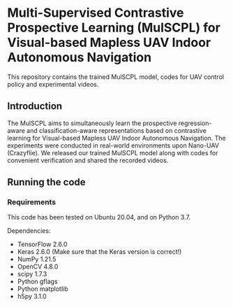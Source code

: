 # Multi-Supervised Contrastive Prospective Learning (MulSCPL) for Visual-based Mapless UAV Indoor Autonomous Navigation
This repository contains the trained MulSCPL model, codes for UAV control policy and experimental videos.

## Introduction
The MulSCPL aims to simultaneously learn the prospective regression-aware and classification-aware representations based on contrastive learning for Visual-based Mapless UAV Indoor Autonomous Navigation. The experiments were conducted in real-world environments upon Nano-UAV (Crazyflie). We released our trained MulSCPL model along with codes for convenient verification and shared the recorded videos.

## Running the code
### Requirements
This code has been tested on Ubuntu 20.04, and on Python 3.7.

Dependencies:
* TensorFlow 2.6.0
* Keras 2.6.0 (Make sure that the Keras version is correct!)
* NumPy 1.21.5
* OpenCV 4.8.0
* scipy 1.7.3
* Python gflags
* Python matplotlib
* h5py 3.1.0
